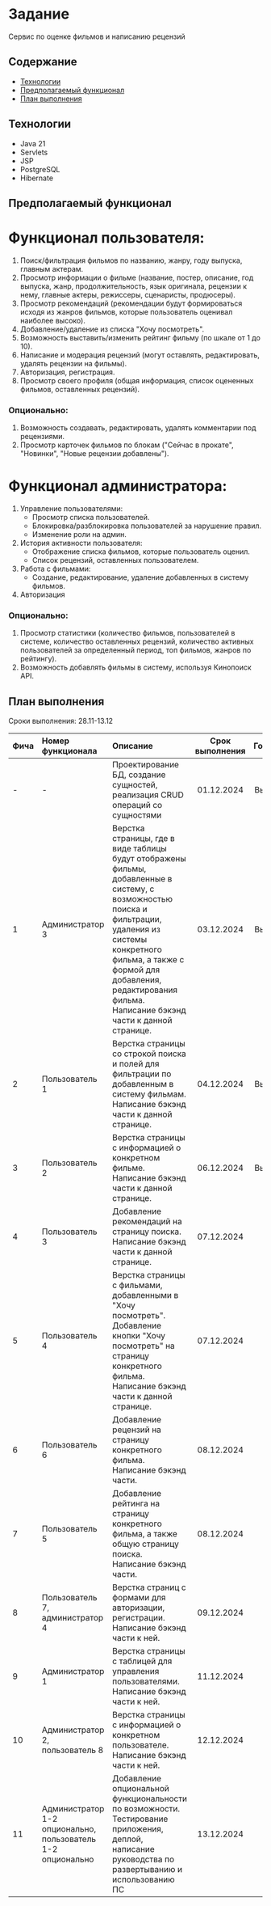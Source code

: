 # Задание
Сервис по оценке фильмов и написанию рецензий 
## Содержание
- [Технологии](#технологии)
- [Предполагаемый функционал](#предполагаемый-функционал)
- [План выполнения](#план-выполнения)

## Технологии
- Java 21
- Servlets
- JSP 
- PostgreSQL
- Hibernate

## Предполагаемый функционал

# Функционал пользователя:
1. Поиск/фильтрация фильмов по названию, жанру, году выпуска, главным актерам.
2. Просмотр информации о фильме (название, постер, описание, год выпуска, жанр, продолжительность, язык оригинала, рецензии к нему, главные актеры, режиссеры, сценаристы, продюсеры). 
3. Просмотр рекомендаций (рекомендации будут формироваться исходя из жанров фильмов, которые пользователь оценивал наиболее высоко).
4. Добавление/удаление из списка "Хочу посмотреть". 
5. Возможность выставить/изменить рейтинг фильму (по шкале от 1 до 10). 
6. Написание и модерация рецензий (могут оставлять, редактировать, удалять рецензии на фильмы).
7. Авторизация, регистрация.
8. Просмотр своего профиля (общая информация, список оцененных фильмов, оставленных рецензий).

### Опционально:
1. Возможность создавать, редактировать, удалять комментарии под рецензиями. 
2. Просмотр карточек фильмов по блокам ("Сейчас в прокате", "Новинки", "Новые рецензии добавлены").

# Функционал администратора:
1. Управление пользователями:
   - Просмотр списка пользователей.
   - Блокировка/разблокировка пользователей за нарушение правил.
   - Изменение роли на админ.
2. История активности пользователя:
   - Отображение списка фильмов, которые пользователь оценил.
   - Список рецензий, оставленных пользователем.
3. Работа с фильмами:
   - Создание, редактирование, удаление добавленных в систему фильмов.
4. Авторизация

### Опционально:
1. Просмотр статистики (количество фильмов, пользователей в системе, количество оставленных рецензий, количество активных пользователей за определенный период, топ фильмов, жанров по рейтингу).
2. Возможность добавлять фильмы в систему, используя Кинопоиск API.

## План выполнения
Сроки выполнения: 28.11-13.12

| Фича | Номер функционала                                           | Описание                                                                                                                                                                                                                                                           | Срок выполнения | Готовность |
|:-----|:------------------------------------------------------------|:-------------------------------------------------------------------------------------------------------------------------------------------------------------------------------------------------------------------------------------------------------------------|:---------------:|:----------:|
| -    | -                                                           | Проектирование БД, создание сущностей, реализация CRUD операций со сущностями                                                                                                                                                                                      |   01.12.2024    | Выполнено  |
| 1    | Администратор 3                                             | Верстка страницы, где в виде таблицы будут отображены фильмы, добавленные в систему, с возможностью поиска и фильтрации, удаления из системы конкретного фильма, а также с формой для добавления, редактирования фильма. Написание бэкэнд части к данной странице. |   03.12.2024    | Выполнено  |
| 2    | Пользователь 1                                              | Верстка страницы со строкой поиска и полей для фильтрации по добавленным в систему фильмам. Написание бэкэнд части к данной странице.                                                                                                                              |   04.12.2024    | Выполнено  |
| 3    | Пользователь 2                                              | Верстка страницы с информацией о конкретном фильме. Написание бэкэнд части к данной странице.                                                                                                                                                                      |   06.12.2024    | Выполнено  |
| 4    | Пользователь 3                                              | Добавление рекомендаций на страницу поиска. Написание бэкэнд части к данной странице.                                                                                                                                                                              |   07.12.2024    |     -      |
| 5    | Пользователь 4                                              | Верстка страницы с фильмами, добавленными в "Хочу посмотреть". Добавление кнопки "Хочу посмотреть" на страницу конкретного фильма. Написание бэкэнд части к данной странице.                                                                                       |   07.12.2024    |     -      |
| 6    | Пользователь 6                                              | Добавление рецензий на страницу конкретного фильма. Написание бэкэнд части.                                                                                                                                                                                        |   08.12.2024    |     -      |
| 7    | Пользователь 5                                              | Добавление рейтинга на страницу конкретного фильма, а также общую страницу поиска. Написание бэкэнд части.                                                                                                                                                         |   08.12.2024    |     -      |
| 8    | Пользователь 7, администратор 4                             | Верстка страниц с формами для авторизации, регистрации. Написание бэкэнд части к ней.                                                                                                                                                                              |   09.12.2024    |     -      |
| 9    | Администратор 1                                             | Верстка страницы с таблицей для управления пользователями. Написание бэкэнд части к ней.                                                                                                                                                                           |   11.12.2024    |     -      |
| 10   | Администратор 2, пользователь 8                             | Верстка страницы с информацией о конкретном пользователе. Написание бэкэнд части к ней.                                                                                                                                                                            |   12.12.2024    |     -      |
| 11   | Администратор 1-2 опционально, пользователь 1-2 опционально | Добавление опциональной функциональности по возможности. Тестирование приложения, деплой, написание руководства по развертыванию и использованию ПС                                                                                                                |   13.12.2024    |     -      |